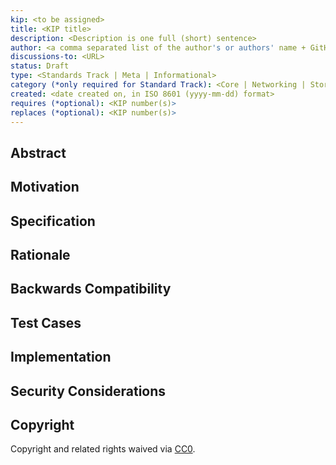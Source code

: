 ```yaml
---
kip: <to be assigned>
title: <KIP title>
description: <Description is one full (short) sentence>
author: <a comma separated list of the author's or authors' name + GitHub username (in parenthesis), or name and email (in angle brackets).  Example, FirstName LastName (@GitHubUsername), FirstName LastName <foo@bar.com>, FirstName (@GitHubUsername) and GitHubUsername (@GitHubUsername)>
discussions-to: <URL>
status: Draft
type: <Standards Track | Meta | Informational>
category (*only required for Standard Track): <Core | Networking | Storage | Interface | KCT | SDK | Application>
created: <date created on, in ISO 8601 (yyyy-mm-dd) format>
requires (*optional): <KIP number(s)>
replaces (*optional): <KIP number(s)>
---
```


<!--
  READ KIP-1 (https://kips.kaia.io/KIPs/kip-1) BEFORE USING THIS TEMPLATE!

  This is the suggested template for new KIPs. After you have filled in the requisite fields, please delete these comments.

  Note that a KIP number will be assigned by an editor. When opening a pull request to submit your KIP, please use an abbreviated title in the filename, `kip-draft_title_abbrev.md`.

  The title should be 44 characters or less. It should not repeat the KIP number in title, irrespective of the category.

  TODO: Remove this comment before submitting
-->

## Abstract
<!--
  The Abstract is a multi-sentence (short paragraph ~200 word) technical summary. This should be a very terse and human-readable version of the specification section. Someone should be able to read only the abstract to get the gist of what this specification does.

  TODO: Remove this comment before submitting
-->

## Motivation
<!--
    The motivation is critical for KIPs that want to change the Kaia protocol. It should clearly explain why the existing protocol specification is inadequate to address the problem that the KIP solves. KIP submissions without sufficient motivation may be rejected outright.

    With a few exceptions, external links are not allowed. If you feel that a particular resource would demonstrate a compelling case for your KIP, then save it as a printer-friendly PDF, put it in the assets folder, and link to that copy.

    TODO: Remove this comment before submitting
-->

## Specification
<!--
    The technical specification should describe the syntax and semantics of any new feature. The specification should be detailed enough to allow competing, interoperable implementations for any of the current Kaia platforms (kaia).

    TODO: Remove this comment before submitting
-->

## Rationale
<!--
    The rationale fleshes out the specification by describing what motivated the design and why particular design decisions were made. It should describe alternate designs that were considered and related work, e.g. how the feature is supported in other languages. The rationale may also provide evidence of consensus within the community, and should discuss important objections or concerns raised during discussion.

    TODO: Remove this comment before submitting
-->

## Backwards Compatibility
<!-- 
    All KIPs that introduce backwards incompatibilities must include a section describing these incompatibilities and their severity. The KIP must explain how the author proposes to deal with these incompatibilities. KIP submissions without a sufficient backwards compatibility treatise may be rejected outright. The authors should answer the question: "Does this KIP require a hard fork?"

    TODO: Remove this comment before submitting
-->

## Test Cases
<!--
    Test cases for an implementation are mandatory for KIPs that are affecting consensus changes. Other KIPs can choose to include links to test cases if applicable.

    TODO: Remove this comment before submitting
-->

## Implementation
<!--
    The implementations must be completed before any KIP is given status "Final", but it need not be completed before the KIP is accepted. While there is merit to the approach of reaching consensus on the specification and rationale before writing code, the principle of "rough consensus and running code" is still useful when it comes to resolving many discussions of API details.

    TODO: Remove this comment before submitting
-->

## Security Considerations

<!--
  All KIPs must contain a section that discusses the security implications/considerations relevant to the proposed change. Include information that might be important for security discussions, surfaces risks and can be used throughout the life cycle of the proposal. For example, include security-relevant design decisions, concerns, important discussions, implementation-specific guidance and pitfalls, an outline of threats and risks and how they are being addressed. KIP submissions missing the "Security Considerations" section will be rejected. A KIP cannot proceed to status "Final" without a Security Considerations discussion deemed sufficient by the reviewers.

  The current placeholder is acceptable for a draft.

  TODO: Remove this comment before submitting
-->

## Copyright

Copyright and related rights waived via [CC0](../LICENSE.md).

